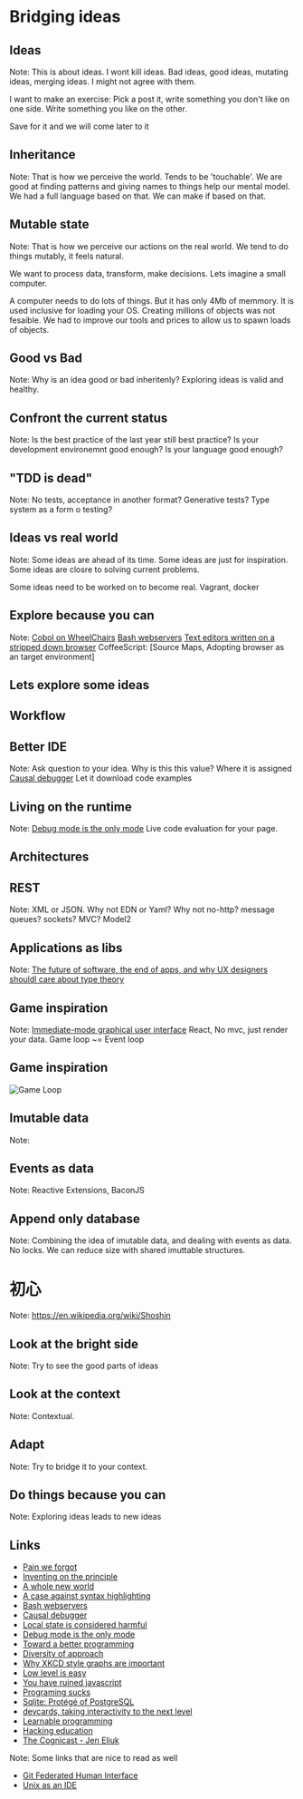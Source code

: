 # Bridging ideas


## Ideas

Note:
This is about ideas. I wont kill ideas.
Bad ideas, good ideas, mutating ideas, merging ideas.
I might not agree with them.

I want to make an exercise: 
Pick a post it, write something you don't like on one side.
Write something you like on the other.

Save for it and we will come later to it


## Inheritance

Note:
That is how we perceive the world. Tends to be 'touchable'.
We are good at finding patterns and giving names to things help our mental model.
We had a full language based on that.
We can make if based on that.


## Mutable state

Note:
That is how we perceive our actions on the real world.
We tend to do things mutably, it feels natural.

We want to process data, transform, make decisions.
Lets imagine a small computer.

A computer needs to do lots of things. But it has only 4Mb of memmory.
It is used inclusive for loading your OS.
Creating millions of objects was not fesaible.
We had to improve our tools and prices to allow us to spawn loads of objects.


## Good vs Bad

Note:
Why is an idea good or bad inheritenly?
Exploring ideas is valid and healthy.


## Confront the current status
Note:
Is the best practice of the last year still best practice?
Is your development environemnt good enough?
Is your language good enough?


## "TDD is dead"

Note:
No tests, acceptance in another format?
Generative tests? Type system as a form o testing?


## Ideas vs real world

Note:
Some ideas are ahead of its time.
Some ideas are just for inspiration.
Some ideas are closre to solving current problems.

Some ideas need to be worked on to become real.
Vagrant, docker


## Explore because you can

Note:
[Cobol on WheelChairs](http://azac.pl/cobol-on-wheelchair/)
[Bash webservers](http://www.infoq.com/presentations/bash)
[Text editors written on a stripped down browser](https://atom.io/)
CoffeeScript: [Source Maps, Adopting browser as an target environment]


## Lets explore some ideas


## Workflow


## Better IDE

Note:
Ask question to your idea. Why is this this value? Where it is assigned
[Causal debugger](http://repository.cmu.edu/cgi/viewcontent.cgi?article=1165&context=hcii)
Let it download code examples


## Living on the runtime

Note:
[Debug mode is the only mode](http://gbracha.blogspot.com.br/2012/11/debug-mode-is-only-mode.html)
Live code evaluation for your page.


## Architectures


## REST

Note:
XML or JSON. Why not EDN or Yaml?
Why not no-http? message queues? sockets?
MVC? Model2


## Applications as libs

Note:
[The future of software, the end of apps, and why UX designers shouldl care about type theory](http://pchiusano.blogspot.com.br/2013/05/the-future-of-software-end-of-apps-and.html)


## Game inspiration

Note:
[Immediate-mode graphical user interface](http://mollyrocket.com/861)
React, No mvc, just render your data.
Game loop ~= Event loop


## Game inspiration
![Game Loop](http://rbwhitaker.wdfiles.com/local--files/the-game-loop/GameLoop.png)


## Imutable data

Note:


## Events as data

Note:
Reactive Extensions, BaconJS


## Append only database

Note:
Combining the idea of imutable data, and dealing with events as data.
No locks.
We can reduce size with shared imuttable structures.


# 初心

Note:
https://en.wikipedia.org/wiki/Shoshin


## Look at the bright side

Note:
Try to see the good parts of ideas


## Look at the context

Note:
Contextual.


## Adapt
Note:
Try to bridge it to your context.


## Do things because you can
Note:
Exploring ideas leads to new ideas


## Links
- [Pain we forgot](http://www.lighttable.com/2014/05/16/pain-we-forgot/)
- [Inventing on the principle](http://vimeo.com/36579366)
- [A whole new world](https://www.destroyallsoftware.com/talks/a-whole-new-world)
- [A case against syntax highlighting](http://www.linusakesson.net/programming/syntaxhighlighting/)
- [Bash webservers](http://www.infoq.com/presentations/bash)
- [Causal debugger](http://repository.cmu.edu/cgi/viewcontent.cgi?article=1165&context=hcii)
- [Local state is considered harmful](http://scattered-thoughts.net/blog/2014/02/17/local-state-is-harmful/)
- [Debug mode is the only mode](http://gbracha.blogspot.com.br/2012/11/debug-mode-is-only-mode.html)
- [Toward a better programming](http://www.lighttable.com/2014/03/27/toward-a-better-programming/)
- [Diversity of approach](http://podcasts.thoughtbot.com/giantrobots/93)
- [Why XKCD style graphs are important](http://www.chrisstucchio.com/blog/2014/why_xkcd_style_graphs_are_important.html)
- [Low level is easy](http://www.yosefk.com/blog/low-level-is-easy.html)
- [You have ruined javascript](http://codeofrob.com/entries/you-have-ruined-javascript.html)
- [Programing sucks](http://stilldrinking.org/programming-sucks)
- [Sqlite: Protégé of PostgreSQL](http://www.pgcon.org/2014/schedule/events/736.en.html)
- [devcards, taking interactivity to the next level](http://rigsomelight.com/2014/06/03/devcards-taking-interactivity-to-the-next-level.html)
- [Learnable programming](http://worrydream.com/LearnableProgramming/)
- [Hacking education](http://rubyrogues.com/159-rr-hacking-education-with-saron-yitbarek/)
- [The Cognicast - Jen Eliuk](http://thinkrelevance.com/blog/2014/05/20/jen-eliuk-cognicast-episode-056)

Note:
Some links that are nice to read as well
- [Git Federated Human Interface](https://docs.google.com/document/d/1ZD5zkT7yEkuCJUyexVbjNzhNKdfdmNfUPYAKoWhae7c/edit#heading=h.1qr6auawov6l)
- [Unix as an IDE](http://blog.sanctum.geek.nz/unix-as-ide-introduction/)
